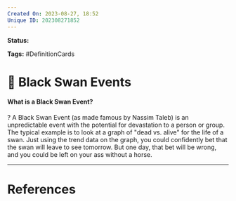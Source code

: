 ```yaml
---
Created On: 2023-08-27, 18:52
Unique ID: 202308271852
---
```

**Status:** 

**Tags:** #DefinitionCards 

# 🦢 Black Swan Events

#### What is a Black Swan Event?
?
A Black Swan Event (as made famous by Nassim Taleb) is an unpredictable event with the potential for devastation to a person or group.
The typical example is to look at a graph of "dead vs. alive" for the life of a swan. Just using the trend data on the graph, you could confidently bet that the swan will leave to see tomorrow. But one day, that bet will be wrong, and you could be left on your ass without a horse.
<!--SR:!2023-09-03,4,270-->



---
# References
